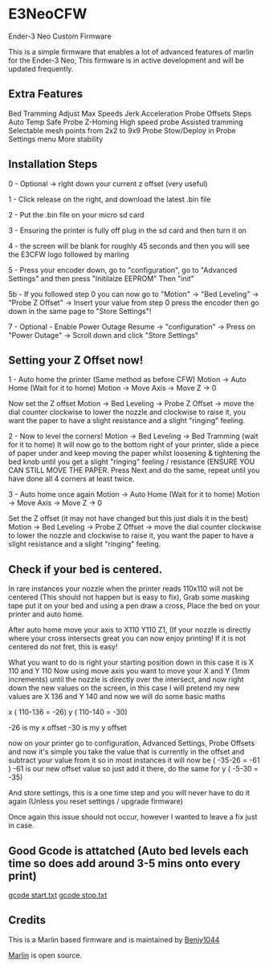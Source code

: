 # E3NeoCFW
Ender-3 Neo Custom Firmware

This is a simple firmware that enables a lot of advanced features of marlin for the Ender-3 Neo, This firmware is in active development and will be updated frequently.


## Extra Features
Bed Tramming
Adjust Max Speeds
Jerk
Acceleration
Probe Offsets
Steps
Auto Temp
Safe Probe Z-Homing
High speed probe
Assisted tramming
Selectable mesh points from 2x2 to 9x9
Probe Stow/Deploy in Probe Settings menu
More stability


## Installation Steps
0 - Optional -> right down your current z offset (very useful)

1 - Click release on the right, and download the latest .bin file

2 - Put the .bin file on your micro sd card

3 - Ensuring the printer is fully off plug in the sd card and then turn it on

4 - the screen will be blank for roughly 45 seconds and then you will see the E3CFW logo followed by marling

5 - Press your encoder down, go to "configuration", go to "Advanced Settings" and then press "Initilaize EEPROM" Then "init"

5b - If you followed step 0 you can now go to "Motion" -> "Bed Leveling" -> "Probe Z Offset" -> Insert your value from step 0 press the encoder then go down in the same page to "Store Settings"!

7 - Optional - Enable Power Outage Resume -> "configuration" -> Press on "Power Outage" -> Scroll down and click "Store Settings"


## Setting your Z Offset now!
1 - Auto home the printer (Same method as before CFW)
  Motion -> Auto Home (Wait for it to home)
  Motion -> Move Axis -> Move Z -> 0
  
  Now set the Z offset
  Motion -> Bed Leveling -> Probe Z Offset -> move the dial counter clockwise to lower the nozzle and clockwise to raise it, you want the paper to have a slight   resistance and a slight "ringing" feeling.
  
2 - Now to level the corners!
  Motion -> Bed Leveling -> Bed Tramming (wait for it to home)
  It will now go to the bottom right of your printer, slide a piece of paper under and keep moving the paper whilst loosening & tightening the bed knob until     you get a slight "ringing" feeling / resistance (ENSURE YOU CAN STILL MOVE THE PAPER.
  Press Next and do the same, repeat until you have done all 4 corners at least twice.
  
3 - Auto home once again
  Motion -> Auto Home (Wait for it to home)
  Motion -> Move Axis -> Move Z -> 0
  
  Set the Z offset (it may not have changed but this just dials it in the best)
  Motion -> Bed Leveling -> Probe Z Offset -> move the dial counter clockwise to lower the nozzle and clockwise to raise it, you want the paper to have a slight   resistance and a slight "ringing" feeling.
  
  
## Check if your bed is centered.
  In rare instances your nozzle when the printer reads 110x110 will not be centered (This should not happen but is easy to fix), Grab some masking tape put it on your bed and using a pen draw a cross, Place the bed on your printer and auto home.
  
  After auto home move your axis to X110 Y110 Z1, (If your nozzle is directly where your cross intersects great you can now enjoy printing!
  If it is not centered do not fret, this is easy!
  
  What you want to do is right your starting position down in this case it is X 110 and Y 110
  Now using move axis you want to move your X and Y (1mm increments) until the nozzle is directly over the intersect, and now right down the new values on the    screen, in this case I will pretend my new values are X 136 and Y 140 and now we will do some basic maths
  
x    ( 110-136 = -26)
y    ( 110-140 = -30)

-26 is my x offset
-30 is my y offset

now on your printer go to configuration, Advanced Settings, Probe Offsets and now it's simple you take the value that is currently in the offset and subtract your value from it so in most instances it will now be ( -35-26 = -61 ) -61 is our new offset value so just add it there, do the same for y ( -5-30 = -35)

And store settings, this is a one time step and you will never have to do it again (Unless you reset settings / upgrade firmware)

Once again this issue should not occur, however I wanted to leave a fix just in case.




## Good Gcode is attatched (Auto bed levels each time so does add around 3-5 mins onto every print)

[gcode start.txt](https://github.com/Benjy1044/E3NeoCFW/files/10856785/gcode.start.txt)
[gcode stop.txt](https://github.com/Benjy1044/E3NeoCFW/files/10856786/gcode.stop.txt)


## Credits
This is a Marlin based firmware and is maintained by [Benjy1044](https://github.com/Benjy1044)

[Marlin](https://marlinfw.org) is open source.
